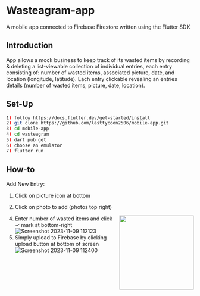# Wasteagram-app
A mobile app connected to Firebase Firestore written using the Flutter SDK
## Introduction
App allows a mock business to keep track of its wasted items by recording & deleting a list-viewable collection of individual entries, each entry consisting of: number of wasted items, associated picture, date, and location (longitude, latitude). Each entry clickable revealing an entries details (number of wasted items, picture, date, location). 
## Set-Up
```bash
1) follow https://docs.flutter.dev/get-started/install
2) git clone https://github.com/lasttycoon2506/mobile-app.git
3) cd mobile-app
4) cd wasteagram
5) dart pub get
6) choose an emulator
7) flutter run
```
## How-to
Add New Entry:
1) Click on picture icon at bottom
<!--- 
<img src="C:\Users\werob\Pictures\Screenshots\Screenshot 2023-11-09 111200.png" height="200rm" align="right">
--->
2) Click on photo to add (photos top right)
<img src="C:\Users\werob\Pictures\Screenshots\Screenshot 2023-11-09 111700.png" height="200rm" align="right">

4) Enter number of wasted items and click ✓ mark at bottom-right
![Screenshot 2023-11-09 112123](https://github.com/lasttycoon2506/mobile-app/assets/114425878/b380c8ea-95af-4668-8ffe-7198da3c132e)
5) Simply upload to Firebase by clicking upload button at bottom of screen
![Screenshot 2023-11-09 112400](https://github.com/lasttycoon2506/mobile-app/assets/114425878/e2629c61-acd1-425e-950f-3bac34dbc284)


